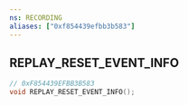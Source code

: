 ```yaml
---
ns: RECORDING
aliases: ["0xf854439efbb3b583"]
---
```

## REPLAY_RESET_EVENT_INFO

```c
// 0xF854439EFBB3B583
void REPLAY_RESET_EVENT_INFO();
```
